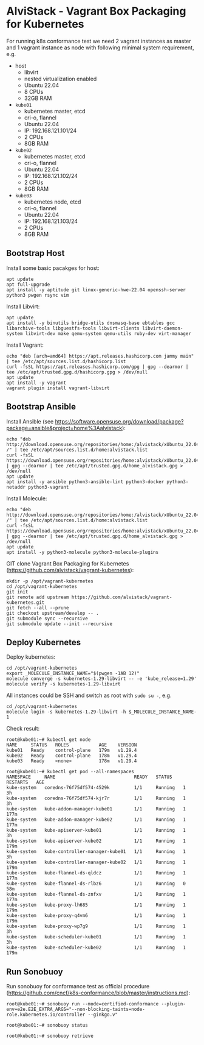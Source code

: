 # AlviStack - Vagrant Box Packaging for Kubernetes

For running k8s conformance test we need 2 vagrant instances as master
and 1 vagrant instance as node with following minimal system
requirement, e.g.

-   host
    -   libvirt
    -   nested virtualization enabled
    -   Ubuntu 22.04
    -   8 CPUs
    -   32GB RAM
-   `kube01`
    -   kubernetes master, etcd
    -   cri-o, flannel
    -   Ubuntu 22.04
    -   IP: 192.168.121.101/24
    -   2 CPUs
    -   8GB RAM
-   `kube02`
    -   kubernetes master, etcd
    -   cri-o, flannel
    -   Ubuntu 22.04
    -   IP: 192.168.121.102/24
    -   2 CPUs
    -   8GB RAM
-   `kube03`
    -   kubernetes node, etcd
    -   cri-o, flannel
    -   Ubuntu 22.04
    -   IP: 192.168.121.103/24
    -   2 CPUs
    -   8GB RAM

## Bootstrap Host

Install some basic pacakges for host:

    apt update
    apt full-upgrade
    apt install -y aptitude git linux-generic-hwe-22.04 openssh-server python3 pwgen rsync vim

Install Libvirt:

    apt update
    apt install -y binutils bridge-utils dnsmasq-base ebtables gcc libarchive-tools libguestfs-tools libvirt-clients libvirt-daemon-system libvirt-dev make qemu-system qemu-utils ruby-dev virt-manager

Install Vagrant:

    echo "deb [arch=amd64] https://apt.releases.hashicorp.com jammy main" | tee /etc/apt/sources.list.d/hashicorp.list
    curl -fsSL https://apt.releases.hashicorp.com/gpg | gpg --dearmor | tee /etc/apt/trusted.gpg.d/hashicorp.gpg > /dev/null
    apt update
    apt install -y vagrant
    vagrant plugin install vagrant-libvirt

## Bootstrap Ansible

Install Ansible (see
<https://software.opensuse.org/download/package?package=ansible&project=home%3Aalvistack>):

    echo "deb http://download.opensuse.org/repositories/home:/alvistack/xUbuntu_22.04/ /" | tee /etc/apt/sources.list.d/home:alvistack.list
    curl -fsSL https://download.opensuse.org/repositories/home:alvistack/xUbuntu_22.04/Release.key | gpg --dearmor | tee /etc/apt/trusted.gpg.d/home_alvistack.gpg > /dev/null
    apt update
    apt install -y ansible python3-ansible-lint python3-docker python3-netaddr python3-vagrant

Install Molecule:

    echo "deb http://download.opensuse.org/repositories/home:/alvistack/xUbuntu_22.04/ /" | tee /etc/apt/sources.list.d/home:alvistack.list
    curl -fsSL https://download.opensuse.org/repositories/home:alvistack/xUbuntu_22.04/Release.key | gpg --dearmor | tee /etc/apt/trusted.gpg.d/home_alvistack.gpg > /dev/null
    apt update
    apt install -y python3-molecule python3-molecule-plugins

GIT clone Vagrant Box Packaging for Kubernetes
(<https://github.com/alvistack/vagrant-kubernetes>):

    mkdir -p /opt/vagrant-kubernetes
    cd /opt/vagrant-kubernetes
    git init
    git remote add upstream https://github.com/alvistack/vagrant-kubernetes.git
    git fetch --all --prune
    git checkout upstream/develop -- .
    git submodule sync --recursive
    git submodule update --init --recursive

## Deploy Kubernetes

Deploy kubernetes:

    cd /opt/vagrant-kubernetes
    export _MOLECULE_INSTANCE_NAME="$(pwgen -1AB 12)"
    molecule converge -s kubernetes-1.29-libvirt -- -e 'kube_release=1.29'
    molecule verify -s kubernetes-1.29-libvirt

All instances could be SSH and switch as root with `sudo su -`, e.g.

    cd /opt/vagrant-kubernetes
    molecule login -s kubernetes-1.29-libvirt -h $_MOLECULE_INSTANCE_NAME-1

Check result:

    root@kube01:~# kubectl get node
    NAME     STATUS   ROLES           AGE    VERSION
    kube01   Ready    control-plane   179m   v1.29.4
    kube02   Ready    control-plane   178m   v1.29.4
    kube03   Ready    <none>          178m   v1.29.4

    root@kube01:~# kubectl get pod --all-namespaces
    NAMESPACE     NAME                             READY   STATUS    RESTARTS   AGE
    kube-system   coredns-76f75df574-4529k         1/1     Running   1          3h
    kube-system   coredns-76f75df574-kjr7r         1/1     Running   1          3h
    kube-system   kube-addon-manager-kube01        1/1     Running   1          177m
    kube-system   kube-addon-manager-kube02        1/1     Running   1          177m
    kube-system   kube-apiserver-kube01            1/1     Running   1          3h
    kube-system   kube-apiserver-kube02            1/1     Running   1          179m
    kube-system   kube-controller-manager-kube01   1/1     Running   1          3h
    kube-system   kube-controller-manager-kube02   1/1     Running   1          179m
    kube-system   kube-flannel-ds-qldcz            1/1     Running   1          177m
    kube-system   kube-flannel-ds-rlbz6            1/1     Running   0          58m
    kube-system   kube-flannel-ds-znfxv            1/1     Running   1          177m
    kube-system   kube-proxy-lh685                 1/1     Running   1          179m
    kube-system   kube-proxy-q4vm6                 1/1     Running   1          179m
    kube-system   kube-proxy-wp7g9                 1/1     Running   1          3h
    kube-system   kube-scheduler-kube01            1/1     Running   1          3h
    kube-system   kube-scheduler-kube02            1/1     Running   1          179m

## Run Sonobuoy

Run sonobuoy for conformance test as official procedure
(<https://github.com/cncf/k8s-conformance/blob/master/instructions.md>):

    root@kube01:~# sonobuoy run --mode=certified-conformance --plugin-env=e2e.E2E_EXTRA_ARGS="--non-blocking-taints=node-role.kubernetes.io/controller --ginkgo.v"

    root@kube01:~# sonobuoy status

    root@kube01:~# sonobuoy retrieve
